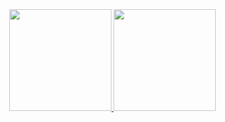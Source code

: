 <div align="center">
  <a href="https://github.com/imikieb">
  <img height="180px" src="https://github-readme-stats.vercel.app/api?username=imikieb&show_icons=true&theme=tokyonight&include_all_commits=true&count_private=true"/>
  <img height="180px" src="https://github-readme-stats.vercel.app/api/top-langs/?username=imikieb&layout=compact&langs_count=7&theme=tokyonight"/>
</div>